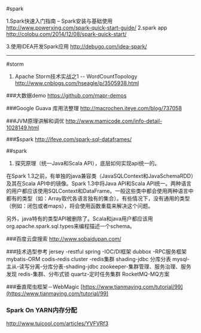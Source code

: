 #spark 

1.Spark快速入门指南 – Spark安装与基础使用
http://www.powerxing.com/spark-quick-start-guide/
2.spark app
  http://colobu.com/2014/12/08/spark-quick-start/
  
3.使用IDEA开发Spark应用
http://debugo.com/idea-spark/ <br/>



------



#storm
1. Apache Storm技术实战之1 -- WordCountTopology
 http://www.cnblogs.com/hseagle/p/3505938.html 
 
 
 ###大数据demo
 https://github.com/mapr-demos
 
 
 ###Google Guava 库用法整理
 http://macrochen.iteye.com/blog/737058
 
 
 ###JVM原理讲解和调优
 http://www.mamicode.com/info-detail-1028149.html
 
 ###$spark
 http://ifeve.com/spark-sql-dataframes/
 
 
 ##spark
 1. 探究原理（统一Java和Scala API），底层如何实现api统一的。

在Spark 1.3之前，有单独的java兼容类（JavaSQLContext和JavaSchemaRDD）及其在Scala API中的镜像。Spark 1.3中将Java API和Scala API统一。两种语言的用户都应该使用SQLContext和DataFrame。一般这些类中都会使用两种语言中都有的类型（如：Array取代各语言独有的集合）。有些情况下，没有通用的类型（例如：闭包或者maps），将会使用函数重载来解决这个问题。

另外，java特有的类型API被删除了。Scala和java用户都应该用org.apache.spark.sql.types来编程描述一个schema。

###百度云盘搜索
http://www.sobaidupan.com/


###技术选型参考
jersey -restful
spring -IOC/DI框架
dubbox -RPC服务框架
mybatis-ORM
codis-redis cluster -redis集群
shading-jdbc 分库分表
 mysql- 主从-读写分离-分库分表-shading-jdbc
 zookeeper-集群管理、服务治理、服务发现
 redis-集群、分布式锁
 quartz-定时任务集群
RocketMQ-MQ方案


###垂直爬虫框架－WebMagic
[https://www.tianmaying.com/tutorial/99](https://www.tianmaying.com/tutorial/99)

### Spark On YARN内存分配
http://www.tuicool.com/articles/YVFVRf3